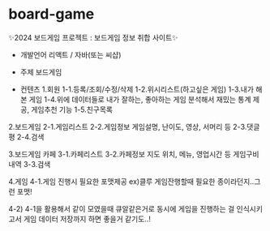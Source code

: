 # board-game
✨2024 보드게임 프로젝트 : 보드게임 정보 취합 사이트✨

- 개발언어
 리액트 / 자바(또는 씨샵)

- 주제
 보드게임

- 컨텐츠
1.회원
1-1.등록/조회/수정/삭제
1-2.위시리스트(하고싶은 게임)
1-3.내가 해본 게임
1-4.위에 데이터들로 내가 잘하는, 좋아하는 게임 분석해서 재밌는 통계 제공, 게임추천 기능
1-5.친구목록

2.보드게임 
2-1.게임리스트
2-2.게임정보
 게임설명, 난이도, 영상, 서머리 등
2-3.댓글평
2-4.검색

3.보드게임 카페
3-1.카페리스트
3-2.카페정보
 지도 위치, 메뉴, 영업시간 등
 게임구비내역
3-3.검색

4.게임
4-1.게임 진행시 필요한 포맷제공
 ex)클루 게임잔행할때 필요한 종이라던지..그런 포맷!

4-2)  4-1을 활용해서 같이 모였을때 큐알같은거로 동시에 게임을 진행하는 걸 인식시키고서 게임 데이터 저장까지 하면 좋을거 같기도..!
